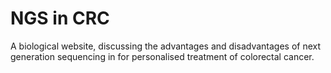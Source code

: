 # NGS in CRC
 A biological website, discussing the advantages and disadvantages of next generation sequencing in for personalised treatment of colorectal cancer.

